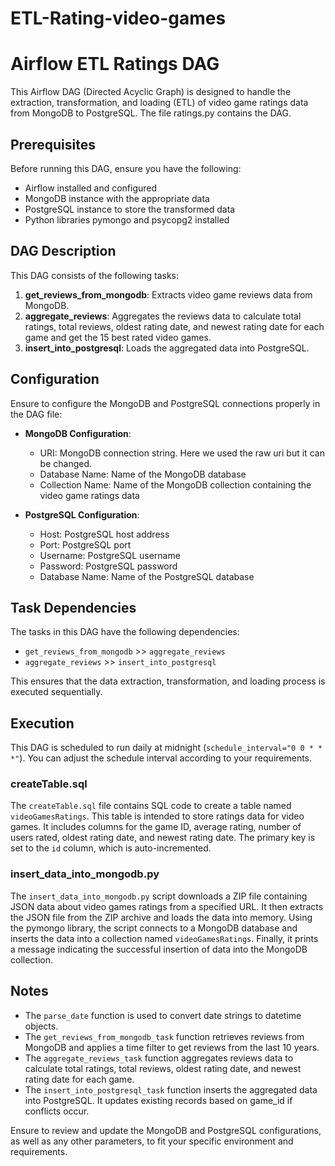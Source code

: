 # ETL-Rating-video-games

# Airflow ETL Ratings DAG

This Airflow DAG (Directed Acyclic Graph) is designed to handle the extraction, transformation, and loading (ETL) of video game ratings data from MongoDB to PostgreSQL. The file ratings.py contains the DAG. 

## Prerequisites

Before running this DAG, ensure you have the following:

- Airflow installed and configured
- MongoDB instance with the appropriate data
- PostgreSQL instance to store the transformed data
- Python libraries pymongo and psycopg2 installed

## DAG Description

This DAG consists of the following tasks:

1. **get_reviews_from_mongodb**: Extracts video game reviews data from MongoDB.
2. **aggregate_reviews**: Aggregates the reviews data to calculate total ratings, total reviews, oldest rating date, and newest rating date for each game and get the 15 best rated video games.
3. **insert_into_postgresql**: Loads the aggregated data into PostgreSQL.

## Configuration

Ensure to configure the MongoDB and PostgreSQL connections properly in the DAG file:

- **MongoDB Configuration**:
  - URI: MongoDB connection string. Here we used the raw uri but it can be changed.
  - Database Name: Name of the MongoDB database
  - Collection Name: Name of the MongoDB collection containing the video game ratings data

- **PostgreSQL Configuration**:
  - Host: PostgreSQL host address
  - Port: PostgreSQL port
  - Username: PostgreSQL username
  - Password: PostgreSQL password
  - Database Name: Name of the PostgreSQL database

## Task Dependencies

The tasks in this DAG have the following dependencies:

- `get_reviews_from_mongodb` >> `aggregate_reviews`
- `aggregate_reviews` >> `insert_into_postgresql`

This ensures that the data extraction, transformation, and loading process is executed sequentially.

## Execution

This DAG is scheduled to run daily at midnight (`schedule_interval="0 0 * * *"`). You can adjust the schedule interval according to your requirements.

### createTable.sql

The `createTable.sql` file contains SQL code to create a table named `videoGamesRatings`. This table is intended to store ratings data for video games. It includes columns for the game ID, average rating, number of users rated, oldest rating date, and newest rating date. The primary key is set to the `id` column, which is auto-incremented.

### insert_data_into_mongodb.py

The `insert_data_into_mongodb.py` script downloads a ZIP file containing JSON data about video games ratings from a specified URL. It then extracts the JSON file from the ZIP archive and loads the data into memory. Using the pymongo library, the script connects to a MongoDB database and inserts the data into a collection named `videoGamesRatings`. Finally, it prints a message indicating the successful insertion of data into the MongoDB collection.

## Notes

- The `parse_date` function is used to convert date strings to datetime objects.
- The `get_reviews_from_mongodb_task` function retrieves reviews from MongoDB and applies a time filter to get reviews from the last 10 years.
- The `aggregate_reviews_task` function aggregates reviews data to calculate total ratings, total reviews, oldest rating date, and newest rating date for each game.
- The `insert_into_postgresql_task` function inserts the aggregated data into PostgreSQL. It updates existing records based on game_id if conflicts occur.

Ensure to review and update the MongoDB and PostgreSQL configurations, as well as any other parameters, to fit your specific environment and requirements.

